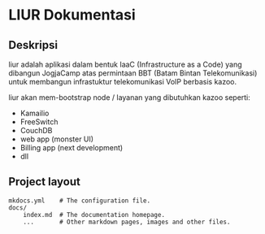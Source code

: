 # LIUR Dokumentasi


## Deskripsi
liur adalah aplikasi dalam bentuk IaaC (Infrastructure as a Code) yang dibangun JogjaCamp atas permintaan BBT (Batam Bintan Telekomunikasi) untuk membangun infrastuktur telekomunikasi VoIP berbasis kazoo.

liur akan mem-bootstrap node / layanan yang dibutuhkan kazoo seperti:

* Kamailio
* FreeSwitch
* CouchDB
* web app (monster UI)
* Billing app (next development)
* dll

## Project layout

    mkdocs.yml    # The configuration file.
    docs/
        index.md  # The documentation homepage.
        ...       # Other markdown pages, images and other files.
